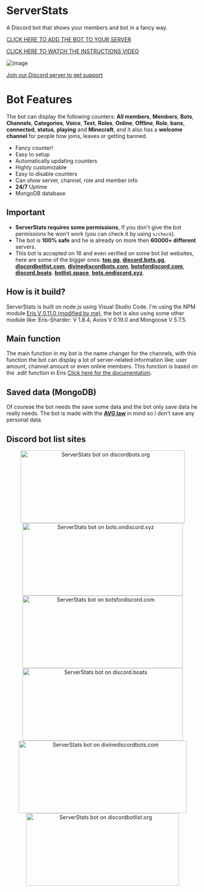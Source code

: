 # ServerStats
A Discord bot that shows your members and bot in a fancy way.

[CLICK HERE TO ADD THE BOT TO YOUR SERVER](https://discordapp.com/oauth2/authorize?client_id=458276816071950337&permissions=1133584&scope=bot)

[CLICK HERE TO WATCH THE INSTRUCTIONS VIDEO](https://vimeo.com/316592316/b7bd1ea09b)

![image](https://cdn.discordapp.com/attachments/465201693538254848/522071468138299393/banner.png)

[Join our Discord server to get support](https://discordapp.com/invite/STZamSj)

# Bot Features

The bot can display the following counters: **All members**, **Members**, **Bots**, **Channels**, **Categories**, **Voice**, **Text**, **Roles**, **Online**, **Offline**, **Role**, **bans**, **connected**, **status**, **playing** and **Minecraft**, and it also has a **welcome channel** for people how joins, leaves or getting banned.

* Fancy counter!
* Easy to setup
* Automatically updating counters
* Highly customizable
* Easy to disable counters
* Can show server, channel, role and member info
* **24/7** Uptime
* MongoDB database

## Important

* **ServerStats requires some permissions**, If you don't give the bot permissions he won't work (you can check it by using `s/check`).
* The bot is **100% safe** and he is already on more then **60000+ different** servers.
* This bot is accepted on 16 and even verified on some bot list websites, here are some of the bigger ones: [**top.gg**](https://top.gg/bot/458276816071950337), [**discord.bots.gg**](https://discord.bots.gg/bots/458276816071950337), [**discordbotlist.com**](https://discordbotlist.com/bots/458276816071950337), [**divinediscordbots.com**](https://divinediscordbots.com/bot/458276816071950337), [**botsfordiscord.com**](https://botsfordiscord.com/bot/458276816071950337), [**discord.boats**](https://discord.boats/bot/458276816071950337). [**botlist.space**](https://botlist.space/bot/458276816071950337), [**bots.ondiscord.xyz**](https://bots.ondiscord.xyz/bots/458276816071950337).

## How is it build?

ServerStats is built on node.js using Visual Studio Code. I'm using the NPM module [Eris V 0.11.0 (modified by me)](https://abal.moe/Eris/docs/getting-started), the bot is also using some other module like: Eris-Sharder: V 1.8.4, Axios V 0.19.0 and Mongoose V 5.7.5.

## Main function

The main function in my bot is the name changer for the channels, with this function the bot can display a lot of server-related information like: user amount, channel amount or even online members.
This function is based on the .edit function in Eris [Click here for the documentation](https://abal.moe/Eris/docs/VoiceChannel#function-edit).

## Saved data (MongoDB)

Of courese the bot needs the save some data and the bot only save data he really needs.
The bot is made with the [**AVG law**](https://www.amsadvocaten.com/blog/intellectual-property-law-in-the-netherlands/are-you-ready-for-the-new-general-data-protection-regulation-avg/) in mind so I don't save any personal data.

## Discord bot list sites
<center>
<a href="https://discordbots.org/bot/458276816071950337" >
  <img src="https://discordbots.org/api/widget/458276816071950337.svg"
       	width="430" 
	height="190" 
       	alt="ServerStats bot on discordbots.org">
</a>
<a href="https://bots.ondiscord.xyz/bots/458276816071950337">
   <img src="https://bots.ondiscord.xyz/bots/458276816071950337/embed"
	width="420" 
	height="190" 
	alt="ServerStats bot on bots.ondiscord.xyz">
</a>

<br>

<a href="https://botsfordiscord.com/bots/458276816071950337" >
   <img src="https://botsfordiscord.com/api/bot/458276816071950337/widget"
	width="420" 
	height="190" 
	alt="ServerStats bot on botsfordiscord.com">
</a>
<a href="https://discord.boats/bot/458276816071950337" >
   <img src="https://discord.boats/api/widget/458276816071950337"
	width="420" 
	height="190" 
	alt="ServerStats bot on discord.boats">
</a>

<br>

<a href="https://divinediscordbots.com/bot/458276816071950337" >
   <img src="https://divinediscordbots.com/api/widget/458276816071950337.svg"
	width="440" 
	height="190" 
	alt="ServerStats bot on divinediscordbots.com">
</a>
<a href="https://discordbotlist.com/bots/458276816071950337">
    <img src="https://discordbotlist.com/bots/458276816071950337/widget"
	width="400" 
	height="190" 
	alt="ServerStats bot on discordbotlist.org">
</a>
</center>
